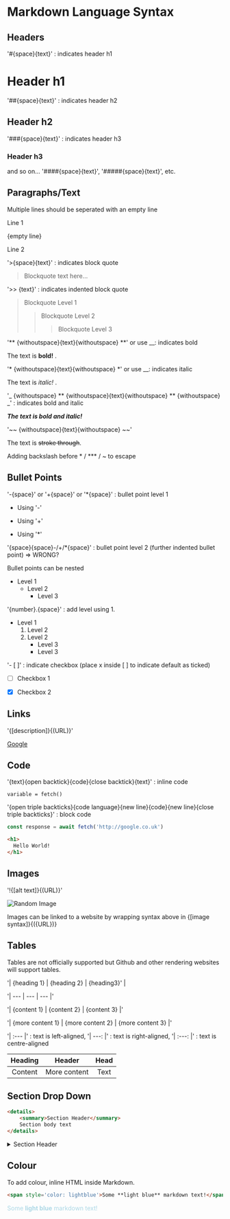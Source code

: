 # Markdown Language Syntax

## Headers

'#{space}{text}' : indicates header h1

# Header h1

'##{space}{text}' : indicates header h2

## Header h2

'###{space}{text}' : indicates header h3

### Header h3

and so on... '####{space}{text}', '#####{space}{text}', etc.

## Paragraphs/Text

Multiple lines should be seperated with an empty line

Line 1

{empty line}

Line 2

'>{space}{text}' : indicates block quote 

> Blockquote text here...

'>> {text}' : indicates indented block quote

> Blockquote Level 1
>
> > Blockquote Level 2
> >
> > > Blockquote Level 3

'** {withoutspace}{text}{withoutspace} **' or use __: indicates bold

The text is **bold!** .

'* {withoutspace}{text}{withoutspace} *' or use __: indicates italic

The text is *italic!* .

'_ {withoutspace} ** {withoutspace}{text}{withoutspace} ** {withoutspace} _' : indicates bold and italic

_**The text is bold and italic!**_

'~~ {withoutspace}{text}{withoutspace} ~~'

The text is ~~stroke through~~.

Adding backslash before * / *** / ~ to escape

## Bullet Points

'-{space}' or '+{space}' or '*{space}' : bullet point level 1

- Using '-'

+ Using '+'

* Using '*'

'{space}{space}-/+/*{space}' : bullet point level 2 (further indented bullet point) => WRONG?

Bullet points can be nested

- Level 1
    - Level 2
        - Level 3

'{number}.{space}' : add level using 1.

- Level 1
    1. Level 2
    2. Level 2
        - Level 3
        - Level 3

'- [ ]' : indicate checkbox (place x inside [ ] to indicate default as ticked)

- [ ] Checkbox 1

- [x] Checkbox 2

## Links

'{[description]}{(URL)}'

[Google](https://google.co.uk)

## Code

'{text}{open backtick}{code}{close backtick}{text}' : inline code

`variable = fetch()`

'{open triple backticks}{code language}{new line}{code}{new line}{close triple backticks}' : block code 

``` javascript
const response = await fetch('http://google.co.uk')
```

```html
<h1>
  Hello World!
</h1>
```

## Images

'!{[alt text]}{(URL)}'

![Random Image](http://picsum.photos/200/200)

Images can be linked to a website by wrapping syntax above in {[image syntax]}{({URL})}

## Tables

Tables are not officially supported but Github and other rendering websites will support tables.

'| {heading 1} | {heading 2} | {heading3}' |

'| --- | --- | --- |'

'| {content 1} | {content 2} | {content 3} |'

'| {more content 1} | {more content 2} | {more content 3} |'

'| :--- |' : text is left-aligned, '| ---: |' : text is right-aligned, '| :---: |' : text is centre-aligned

| Heading |    Header    | Head |
| :-----: | :----------: | :--: |
| Content | More content | Text |

## Section Drop Down

```markdown
<details>
	<summary>Section Header</summary>
	Section body text
</details>
```

<details>
    <summary>Section Header</summary>
    Section body text
</details>

## Colour

To add colour, inline HTML inside Markdown.

```markdown
<span style='color: lightblue'>Some **light blue** markdown text!</span>
```

<span style='color: lightblue'>Some **light blue** markdown text!</span>

